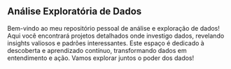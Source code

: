 ## Análise Exploratória de Dados
 Bem-vindo ao meu repositório pessoal de análise e exploração de dados! Aqui você encontrará projetos detalhados onde investigo dados, revelando insights valiosos e padrões interessantes. Este espaço é dedicado à descoberta e aprendizado contínuo, transformando dados em entendimento e ação. Vamos explorar juntos o poder dos dados!
